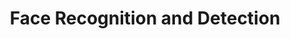 ---
title: Face Recognition and Detection
order: 2
img: /assets/img/FRAFWT.jpg
publications:
  - date: 2015-02-19
    title: "Face recognition using adaptive filter wavelet transform based feature extraction"
    authors: "Nitin J. Sanket, Vyshak A. V., K. Manikantan, S. Ramachandran"
    venue: "In Proceedings of IEEE International Conference on Science Engineering and Management Research (ICSEMR), 2014"
    links:
        preprint: //ieeexplore.ieee.org/abstract/document/7043555/

  - date: 2014-03-20
    title: "Recursive Binary Particle Swarm Optimization based Face Localization"
    authors: "Nitin J. Sanket, K. Manikantan, S. Ramachandran"
    venue: "In Proceedings of IEEE National Conference on Computer Vision, Pattern Recognition, Image Processing and Graphics (NCVPRIPG), 2013"
    links:
      preprint: //ieeexplore.ieee.org/abstract/document/6776227/
---